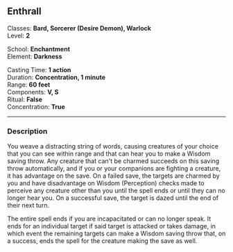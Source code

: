 ## Enthrall

Classes: **Bard, Sorcerer (Desire Demon), Warlock**  
Level: **2**  

School: **Enchantment**  
Element: **Darkness**  

Casting Time: **1 action**  
Duration: **Concentration, 1 minute**  
Range: **60 feet**  
Components: **V, S**  
Ritual: **False**  
Concentration: **True**  

------

### Description

You weave a distracting string of words, causing creatures of your choice that you can see within range and that can hear you to make a Wisdom saving throw. Any creature that can't be charmed succeeds on this saving throw automatically, and if you or your companions are fighting a creature, it has advantage on the save. On a failed save, the targets are charmed by you and have disadvantage on Wisdom (Perception) checks made to perceive any creature other than you until the spell ends or until they can no longer hear you. On a successful save, the target is dazed until the end of their next turn.

The entire spell ends if you are incapacitated or can no longer speak. It ends for an individual target if said target is attacked or takes damage, in which event the remaining targets can make a Wisdom saving throw that, on a success, ends the spell for the creature making the save as well.

